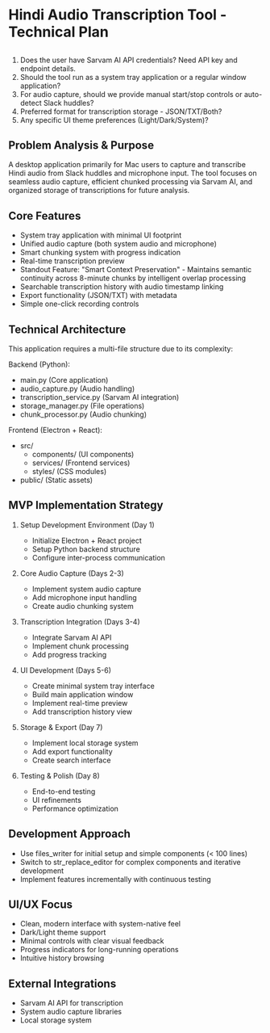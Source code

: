 # Hindi Audio Transcription Tool - Technical Plan

## <Clarification Required>
1. Does the user have Sarvam AI API credentials? Need API key and endpoint details.
2. Should the tool run as a system tray application or a regular window application?
3. For audio capture, should we provide manual start/stop controls or auto-detect Slack huddles?
4. Preferred format for transcription storage - JSON/TXT/Both?
5. Any specific UI theme preferences (Light/Dark/System)?

## Problem Analysis & Purpose
A desktop application primarily for Mac users to capture and transcribe Hindi audio from Slack huddles and microphone input. The tool focuses on seamless audio capture, efficient chunked processing via Sarvam AI, and organized storage of transcriptions for future analysis.

## Core Features
- System tray application with minimal UI footprint
- Unified audio capture (both system audio and microphone)
- Smart chunking system with progress indication
- Real-time transcription preview
- Standout Feature: "Smart Context Preservation" - Maintains semantic continuity across 8-minute chunks by intelligent overlap processing
- Searchable transcription history with audio timestamp linking
- Export functionality (JSON/TXT) with metadata
- Simple one-click recording controls

## Technical Architecture
This application requires a multi-file structure due to its complexity:

Backend (Python):
- main.py (Core application)
- audio_capture.py (Audio handling)
- transcription_service.py (Sarvam AI integration)
- storage_manager.py (File operations)
- chunk_processor.py (Audio chunking)

Frontend (Electron + React):
- src/
  - components/ (UI components)
  - services/ (Frontend services)
  - styles/ (CSS modules)
- public/ (Static assets)

## MVP Implementation Strategy
1. Setup Development Environment (Day 1)
   - Initialize Electron + React project
   - Setup Python backend structure
   - Configure inter-process communication

2. Core Audio Capture (Days 2-3)
   - Implement system audio capture
   - Add microphone input handling
   - Create audio chunking system

3. Transcription Integration (Days 3-4)
   - Integrate Sarvam AI API
   - Implement chunk processing
   - Add progress tracking

4. UI Development (Days 5-6)
   - Create minimal system tray interface
   - Build main application window
   - Implement real-time preview
   - Add transcription history view

5. Storage & Export (Day 7)
   - Implement local storage system
   - Add export functionality
   - Create search interface

6. Testing & Polish (Day 8)
   - End-to-end testing
   - UI refinements
   - Performance optimization

## Development Approach
- Use files_writer for initial setup and simple components (< 100 lines)
- Switch to str_replace_editor for complex components and iterative development
- Implement features incrementally with continuous testing

## UI/UX Focus
- Clean, modern interface with system-native feel
- Dark/Light theme support
- Minimal controls with clear visual feedback
- Progress indicators for long-running operations
- Intuitive history browsing

## External Integrations
- Sarvam AI API for transcription
- System audio capture libraries
- Local storage system